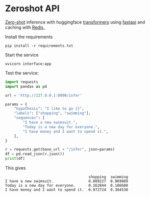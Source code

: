 # Zeroshot API
[Zero-shot](https://joeddav.github.io/blog/2020/05/29/ZSL.html) inference with huggingface [transformers](https://huggingface.co/) using [fastapi](https://fastapi.tiangolo.com/) and caching with [Redis](https://github.com/andymccurdy/redis-py)_

Install the requirements

    pip install -r requirements.txt

Start the service

    uvicorn interface:app


Test the service:

```python
import requests
import pandas as pd

url = 'http://127.0.0.1:8000/infer'

params = {
    "hypothesis": "I like to go {}",
    "labels": ["shopping", "swimming"],
    "sequences": [
        "I have a new swimsuit.",
        "Today is a new day for everyone.",
        "I have money and I want to spend it.",
    ],
}

r = requests.get(base_url + "/infer", json=params)
df = pd.read_json(r.json())
print(df)
```

This gives

```
                                      shopping  swimming
I have a new swimsuit.                0.809227  0.969889
Today is a new day for everyone.      0.162844  0.186688
I have money and I want to spend it.  0.972724  0.384538
```
